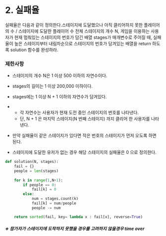 # 2. 실패율

실패율은 다음과 같이 정의한다.스테이지에 도달했으나 아직 클리어하지 못한 플레이어의 수 / 스테이지에 도달한 플레이어 수 전체 스테이지의 개수 N, 게임을 이용하는 사용자가 현재 멈춰있는 스테이지의 번호가 담긴 배열 stages가 매개변수로 주어질 때, 실패율이 높은 스테이지부터 내림차순으로 스테이지의 번호가 담겨있는 배열을 return 하도록 solution 함수를 완성하라.

### **제한사항**

- 스테이지의 개수 N은 1 이상 500 이하의 자연수이다.

- stages의 길이는 1 이상 200,000 이하이다.

- stages에는 1 이상 N + 1 이하의 자연수가 담겨있다.

- - 각 자연수는 사용자가 현재 도전 중인 스테이지의 번호를 나타낸다.
  - 단, N + 1 은 마지막 스테이지(N 번째 스테이지) 까지 클리어 한 사용자를 나타낸다.

- 만약 실패율이 같은 스테이지가 있다면 작은 번호의 스테이지가 먼저 오도록 하면 된다.

- 스테이지에 도달한 유저가 없는 경우 해당 스테이지의 실패율은 0 으로 정의한다.

```python
def solution(N, stages):
    fail = {}
    people = len(stages)
    
    for k in range(1,N+1):
        if people == 0:
            fail[k] = 0
        else:
            num = stages.count(k)
            fail[k] = num/people
            people -= num

    return sorted(fail, key= lambda x : fail[x], reverse=True)
```

##### ※ 참가자가 스테이지에 도착하지 못했을 경우를 고려하지 않을경우 time over

